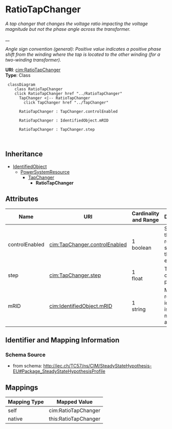 # RatioTapChanger


_A tap changer that changes the voltage ratio impacting the voltage magnitude but not the phase angle across the transformer._

__

_Angle sign convention (general): Positive value indicates a positive phase shift from the winding where the tap is located to the other winding (for a two-winding transformer)._





**URI**: [cim:RatioTapChanger](http://iec.ch/TC57/CIM100#RatioTapChanger)<br />
**Type**: Class




```mermaid
 classDiagram
    class RatioTapChanger
    click RatioTapChanger href "../RatioTapChanger"
      TapChanger <|-- RatioTapChanger
        click TapChanger href "../TapChanger"
      
      RatioTapChanger : TapChanger.controlEnabled
        
      RatioTapChanger : IdentifiedObject.mRID
        
      RatioTapChanger : TapChanger.step
        
      
```





## Inheritance
* [IdentifiedObject](IdentifiedObject.md)
    * [PowerSystemResource](PowerSystemResource.md)
        * [TapChanger](TapChanger.md)
            * **RatioTapChanger**



## Attributes


| Name | URI | Cardinality and Range | Description | Inheritance |
| ---  | --- | --- | --- | --- |
| controlEnabled | [cim:TapChanger.controlEnabled](http://iec.ch/TC57/CIM100#TapChanger.controlEnabled) | 1 <br />  boolean  | Specifies the regulation status of the equipment | [TapChanger](TapChanger.md) |
| step | [cim:TapChanger.step](http://iec.ch/TC57/CIM100#TapChanger.step) | 1 <br />  float  | Tap changer position | [TapChanger](TapChanger.md) |
| mRID | [cim:IdentifiedObject.mRID](http://iec.ch/TC57/CIM100#IdentifiedObject.mRID) | 1 <br />  string  | Master resource identifier issued by a model authority | [IdentifiedObject](IdentifiedObject.md) |









## Identifier and Mapping Information







### Schema Source


* from schema: http://iec.ch/TC57/ns/CIM/SteadyStateHypothesis-EU#Package_SteadyStateHypothesisProfile





## Mappings

| Mapping Type | Mapped Value |
| ---  | ---  |
| self | cim:RatioTapChanger |
| native | this:RatioTapChanger |




